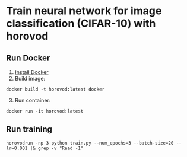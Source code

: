 # Train neural network for image classification (CIFAR-10) with horovod

## Run Docker
1. [Install Docker](https://www.docker.com/get-started)
2. Build image:
```
docker build -t horovod:latest docker
```
3. Run container:
```
docker run -it horovod:latest
```

## Run training
```
horovodrun -np 3 python train.py --num_epochs=3 --batch-size=20 --lr=0.001 |& grep -v "Read -1"
```

